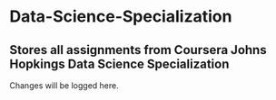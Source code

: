 # Data-Science-Specialization
##  Stores all assignments from Coursera Johns Hopkings Data Science Specialization  
Changes will be logged here.
